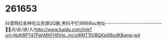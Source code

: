 # 261653
抖音网红各种吃瓜资源QQ群,黑料不打烊668su地址----------------------------🎑🎑点/此/进/入/http://www.baidu.com/link?url=NoK8PT47PahMhFH8Vie_jnciyIKNTTtVBQKpill6udK&amp;wd
